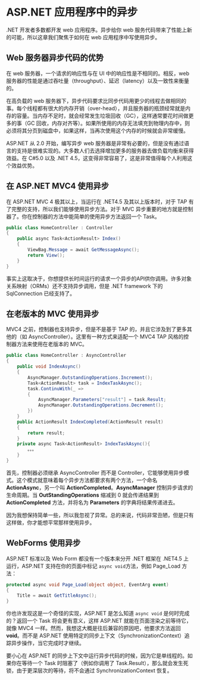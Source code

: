 # ASP.NET 应用程序中的异步

.NET 开发者多数都开发 web 应用程序。异步给你 web 服务代码带来了性能上新的可能，所以这章我们聚焦于如何在 web 应用程序中写使用异步。

## Web 服务器异步代码的优势

在 web 服务器，一个请求的响应性与在 UI 中的响应性是不相同的。相反，web 服务器的性能是通过吞吐量（throughput）、延迟（latency）以及一致性来衡量的。

在高负载的 web 服务器下，异步代码要求比同步代码用更少的线程去做相同的事。每个线程都有很大的内存开销（over-head），并且服务器的瓶颈经常就是内存的容量。当内存不足时，就会经常发生垃圾回收（GC），这样通常要花时间做更多的事（GC 回收，内存对齐等）。如果所使用的内存无法填充到物理内存中，则必须将其分页到磁盘中，如果这样，当再次使用这个内存的时候就会非常缓慢。

ASP.NET 从 2.0 开始，编写异步 web 服务器是非常有必要的，但是没有通过语言的支持是很难实现的。大多数人们去选择增加更多的服务器去做负载均衡来获得效益。在 C#5.0 以及 .NET 4.5，这变得非常容易了，这是非常值得每个人利用这个效益优势。

## 在 ASP.NET MVC4 使用异步

在 ASP.NET MVC 4 极其以上，当运行在 .NET4.5 及其以上版本时，对于 TAP 有了完整的支持，所以我们能够使用异步方法。对于 MVC 异步重要的地方就是控制器了。你在控制器的方法中能简单的使用异步方法返回一个 Task<ActionResult>。

```c#
public class HomeController : Controller
{
    public async Task<ActionResult> Index()
    {
        ViewBag.Message = await GetMessageAsync();
        return View();
    }
}
```

事实上这取决于，你想提供长时间运行的请求一个异步的API供你调用。许多对象关系映射（ORMs）还不支持异步调用，但是 .NET framework 下的 SqlConnection 已经支持了。

## 在老版本的 MVC 使用异步

MVC4 之前，控制器也支持异步，但是不是基于 TAP 的，并且它涉及到了更多其他的（如 AsyncController）。这里有一种方式来适配一个 MVC4 TAP 风格的控制器方法来使用在老版本的 MVC。

```c#
public class HomeController : AsyncController
{
    public void IndexAsync()
    {
        AsyncManager.OutstandingOperations.Increment();
        Task<ActionResult> task = IndexTaskAsync();
        task.ContinuWith(_ =>
        {
            AsyncManager.Parameters["result"] = task.Result;
            AsyncManager.OutstandingOperations.Decrement();
        })
    }
    public ActionResult IndexCompleted(ActionResult result)
    {
        return result;
    }
    private async Task<ActionResult> IndexTaskAsync(){
        。。。
    }
}
```

首先，控制器必须继承 AsyncController 而不是 Controller，它能够使用异步模式。这个模式就意味着每个异步方法都要求有两个方法，一个命名 **ActionAsync**，另一个叫 **ActionCompleted**。**AsyncManager** 控制异步请求的生命周期。当 **OutStandingOperations** 缩减到 0 就会传递结果到 **ActionCompleted** 方法，并将名为 **Parameters** 的字典将结果传递进去。

因为我想保持简单一些，所以我忽视了异常。总的来说，代码非常丑陋，但是只有这样做，你才能想平常那样使用异步。

## WebForms 使用异步

ASP.NET 标准以及 Web Form 都没有一个版本来分开 .NET 框架在 .NET4.5 上运行，ASP.NET 支持在你的页面中标记 `async void`方法，例如 Page_Load 方法：

```c#
protected async void Page_Load(object object, EventArg event)
{
    Title = await GetTitleAsync();
}
```

你也许发现这是一个奇怪的实现，ASP.NET 是怎么知道 `async void` 是何时完成的？返回一个 Task 将会更有意义，这样 ASP.NET 就能在页面渲染之前等待它，就像 MVC4 一样。然而，我想这大概是往后兼容的原因吧，他要求方法返回 **void**。而不是 ASP.NET 使用特定的同步上下文（SynchronizationContext）追踪异步操作，当它完成时才继续。

要小心在 ASP.NET 的同步上下文中运行异步代码的时候，因为它是单线程的。如果你在等待一个 Task 时阻塞了（例如你调用了 Task.Result），那么就会发生死锁，由于更深层次的等待，将不会通过 SynchronizationContext 恢复。